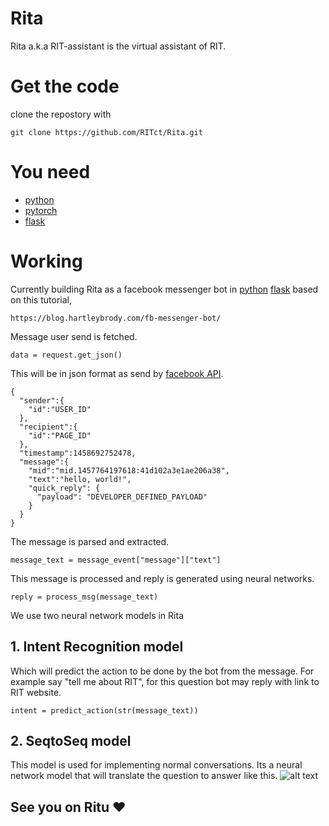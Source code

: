 # Rita
Rita a.k.a RIT-assistant is the virtual assistant of RIT.

# Get the code
clone the repostory with
```
git clone https://github.com/RITct/Rita.git
```

# You need 
* [python](www.python.org)
* [pytorch](pytorch.org)
* [flask](flask.pocoo.org)

# Working
Currently building Rita as a facebook messenger bot in [python](www.python.org) [flask](flask.pocoo.org) based on this tutorial,
```
https://blog.hartleybrody.com/fb-messenger-bot/
```
Message user send is fetched.
```
data = request.get_json()
```
This will be in json format as send by [facebook API](https://developers.facebook.com/docs/messenger-platform/webhook-reference/message).
```
{
  "sender":{
    "id":"USER_ID"
  },
  "recipient":{
    "id":"PAGE_ID"
  },
  "timestamp":1458692752478,
  "message":{
    "mid":"mid.1457764197618:41d102a3e1ae206a38",
    "text":"hello, world!",
    "quick_reply": {
      "payload": "DEVELOPER_DEFINED_PAYLOAD"
    }
  }
}    
```
The message is parsed and extracted.
```
message_text = message_event["message"]["text"]
```
This message is processed and reply is generated using neural networks.
```
reply = process_msg(message_text)
```
We use two neural network models in Rita
## 1. Intent Recognition model
Which will predict the action to be done by the bot from the message.
For example say "tell me about RIT", for this question bot may reply with link to RIT website.
```
intent = predict_action(str(message_text))
```
## 2. SeqtoSeq model
This model is used for implementing normal conversations.
Its a neural network model that will translate the question to answer like this.
![alt text](https://camo.githubusercontent.com/242210d7d0151cae91107ee63bff364a860db5dd/687474703a2f2f6936342e74696e797069632e636f6d2f333031333674652e706e67)



## See you on Ritu :heart:
